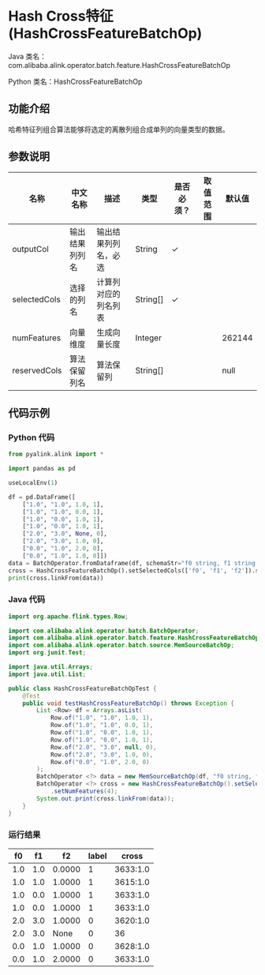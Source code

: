 # Hash Cross特征 (HashCrossFeatureBatchOp)
Java 类名：com.alibaba.alink.operator.batch.feature.HashCrossFeatureBatchOp

Python 类名：HashCrossFeatureBatchOp


## 功能介绍
哈希特征列组合算法能够将选定的离散列组合成单列的向量类型的数据。

## 参数说明


| 名称 | 中文名称 | 描述 | 类型 | 是否必须？ | 取值范围 | 默认值 |
| --- | --- | --- | --- | --- | --- | --- |
| outputCol | 输出结果列列名 | 输出结果列列名，必选 | String | ✓ |  |  |
| selectedCols | 选择的列名 | 计算列对应的列名列表 | String[] | ✓ |  |  |
| numFeatures | 向量维度 | 生成向量长度 | Integer |  |  | 262144 |
| reservedCols | 算法保留列名 | 算法保留列 | String[] |  |  | null |


## 代码示例
### Python 代码
```python
from pyalink.alink import *

import pandas as pd

useLocalEnv(1)

df = pd.DataFrame([
    ["1.0", "1.0", 1.0, 1],
    ["1.0", "1.0", 0.0, 1],
    ["1.0", "0.0", 1.0, 1],
    ["1.0", "0.0", 1.0, 1],
    ["2.0", "3.0", None, 0],
    ["2.0", "3.0", 1.0, 0],
    ["0.0", "1.0", 2.0, 0],
    ["0.0", "1.0", 1.0, 0]])
data = BatchOperator.fromDataframe(df, schemaStr="f0 string, f1 string, f2 double, label bigint")
cross = HashCrossFeatureBatchOp().setSelectedCols(['f0', 'f1', 'f2']).setOutputCol('cross').setNumFeatures(4)
print(cross.linkFrom(data))
```
### Java 代码
```java
import org.apache.flink.types.Row;

import com.alibaba.alink.operator.batch.BatchOperator;
import com.alibaba.alink.operator.batch.feature.HashCrossFeatureBatchOp;
import com.alibaba.alink.operator.batch.source.MemSourceBatchOp;
import org.junit.Test;

import java.util.Arrays;
import java.util.List;

public class HashCrossFeatureBatchOpTest {
	@Test
	public void testHashCrossFeatureBatchOp() throws Exception {
		List <Row> df = Arrays.asList(
			Row.of("1.0", "1.0", 1.0, 1),
			Row.of("1.0", "1.0", 0.0, 1),
			Row.of("1.0", "0.0", 1.0, 1),
			Row.of("1.0", "0.0", 1.0, 1),
			Row.of("2.0", "3.0", null, 0),
			Row.of("2.0", "3.0", 1.0, 0),
			Row.of("0.0", "1.0", 2.0, 0)
		);
		BatchOperator <?> data = new MemSourceBatchOp(df, "f0 string, f1 string, f2 double, label bigint");
		BatchOperator <?> cross = new HashCrossFeatureBatchOp().setSelectedCols("f0", "f1", "f2").setOutputCol("cross")
			.setNumFeatures(4);
		System.out.print(cross.linkFrom(data));
	}
}
```

### 运行结果

f0|f1|f2|label|cross
--|--|--|-----|-----
1.0|1.0|0.0000|1|$36$33:1.0
1.0|1.0|1.0000|1|$36$15:1.0
1.0|0.0|1.0000|1|$36$33:1.0
1.0|0.0|1.0000|1|$36$33:1.0
2.0|3.0|1.0000|0|$36$20:1.0
2.0|3.0|None|0|$36$
0.0|1.0|1.0000|0|$36$28:1.0
0.0|1.0|2.0000|0|$36$33:1.0
